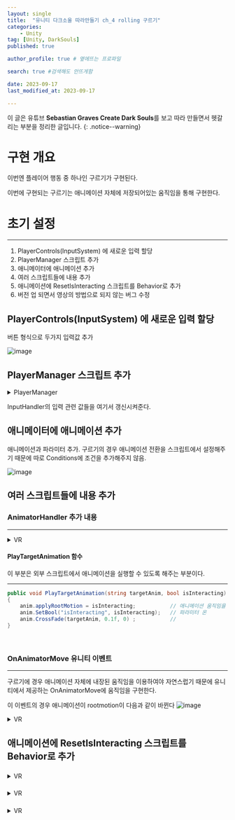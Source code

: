 ```yaml
---
layout: single
title:  "유니티 다크소울 따라만들기 ch_4 rolling 구르기"
categories: 
    - Unity
tag: [Unity, DarkSouls]
published: true

author_profile: true # 옆에뜨는 프로파일

search: true #검색해도 안뜨게함

date: 2023-09-17
last_modified_at: 2023-09-17

---
```


<!-- 
{: .notice--warning} // 알림 강조
{: .notice--success} // 초록색 강조
{: .notice--danger } // 초록색 강조
{: .notice--info}
{: .notice--primary}
{: .notice}

{: .H1-font}         // 제목 색
<span style="color:Skyblue"> 색 넣기 </span>
<br/> 한줄 내리기

<details>
<summary>VR</summary>
<div markdown="1">       
</div>
</details> 
 -->



이 글은 유튜브 **Sebastian Graves Create Dark Souls**를 보고 따라 만들면서 헷갈리는 부분을 정리한 글입니다.
{: .notice--warning}

# 구현 개요
이번엔 플레이어 행동 중 하나인 구르기가 구현된다.

이번에 구현되는 구르기는 애니메이션 자체에 저장되어있는 움직임을 통해 구현한다.

# 초기 설정
***

1. PlayerControls(InputSystem) 에 새로운 입력 할당
2. PlayerManager 스크립트 추가
3. 애니메이터에 애니메이션 추가
4. 여러 스크립트들에 내용 추가
5. 애니메이션에 ResetIsInteracting 스크립트를 Behavior로 추가
6. 버전 업 되면서 영상의 방법으로 되지 않는 버그 수정

##  PlayerControls(InputSystem) 에 새로운 입력 할당

버튼 형식으로 두가지 입력값 추가

![image](https://github.com/novicehog/comments/assets/131991619/f5296acc-4112-40f8-8545-26432b6b3f56)

## PlayerManager 스크립트 추가

<details>
<summary> PlayerManager  </summary>
<div markdown="1">   

```c#
public class PlayerManager : MonoBehaviour
{
    InputHandler inputHandler;
    Animator anim;
    void Start()
    {
        inputHandler = GetComponent<InputHandler>();
        anim = GetComponentInChildren<Animator>();
    }

    void Update()
    {
        inputHandler.isInteracting = anim.GetBool("isInteracting");
        inputHandler.rollFlag = false;
    }
}

```
</div>
</details> 

InputHandler의 입력 관련 값들을 여기서 갱신시켜준다.


## 애니메이터에 애니메이션 추가

애니메이션과 파라미터 추가.
구르기의 경우 애니메이션 전환을 스크립트에서 설정해주기 때문에
따로 Conditions에 조건을 추가해주지 않음.

![image](https://github.com/novicehog/comments/assets/131991619/52affa5c-4e06-4cb7-a74c-73278526006c)



## 여러 스크립트들에 내용 추가

### AnimatorHandler 추가 내용
***
<details>
<summary>VR</summary>

```c#
public class AnimatorHandler : MonoBehaviour
{
    public Animator anim;
    public InputHandler inputHandler;
    public PlayerLocomotion playerLocomotion;

    int vertical;
    int horizontal;
    public bool canRotate;

    public void Initialized()
    {
        ...
    }

    public void UpdateAnimatorValues(float verticalMovement, float horizontalMovement)
    {
        ...
    }

    public void PlayTargetAnimation(string targetAnim, bool isInteracting)
    {
        anim.applyRootMotion = isInteracting;
        anim.SetBool("isInteracting", isInteracting);
        anim.CrossFade(targetAnim, 0.1f, 0) ;
    }

    public void CanRotate()
    {
        canRotate = true;
    }
    public void StopRotate()
    {
        canRotate = false;
    }

    private void OnAnimatorMove()
    {
        if (inputHandler.isInteracting == false)
            return;

        float delta = Time.deltaTime;
        playerLocomotion.rigidbody.drag = 0;
        Vector3 deltaPosition = anim.deltaPosition;
        deltaPosition.y = 0;
        Vector3 velocity = deltaPosition / delta;
        playerLocomotion.rigidbody.velocity = velocity;

    }
}

```
<div markdown="1">       
</div>
</details> 

#### PlayTargetAnimation 함수

이 부분은 외부 스크립트에서 애니메이션을 실행할 수 있도록 해주는 부분이다.


***
```c#
public void PlayTargetAnimation(string targetAnim, bool isInteracting)
{
    anim.applyRootMotion = isInteracting;           // 애니메이션 움직임을 따를지 여부
    anim.SetBool("isInteracting", isInteracting);   // 파라미터 온
    anim.CrossFade(targetAnim, 0.1f, 0) ;           //
}
```
<br>


### OnAnimatorMove 유니티 이벤트
***

구르기에 경우 애니메이션 자체에 내장된 움직임을 이용하여야 자연스럽기 때문에
유니티에서 제공하는 OnAnimatorMove에 움직임을 구현한다.

이 이벤트의 경우 애니메이션이 rootmotion이 다음과 같이 바뀐다
![image](https://github.com/novicehog/comments/assets/131991619/b0f79c43-3346-4aec-b2da-14e7b960487e)

<details>
<summary>VR</summary>
```c#
```
<div markdown="1">       
</div>
</details> 






## 애니메이션에 ResetIsInteracting 스크립트를 Behavior로 추가


###
<details>
<summary>VR</summary>
<div markdown="1">       
</div>
</details> 


###
<details>
<summary>VR</summary>
<div markdown="1">       
</div>
</details> 


###
<details>
<summary>VR</summary>
<div markdown="1">       
</div>
</details> 
